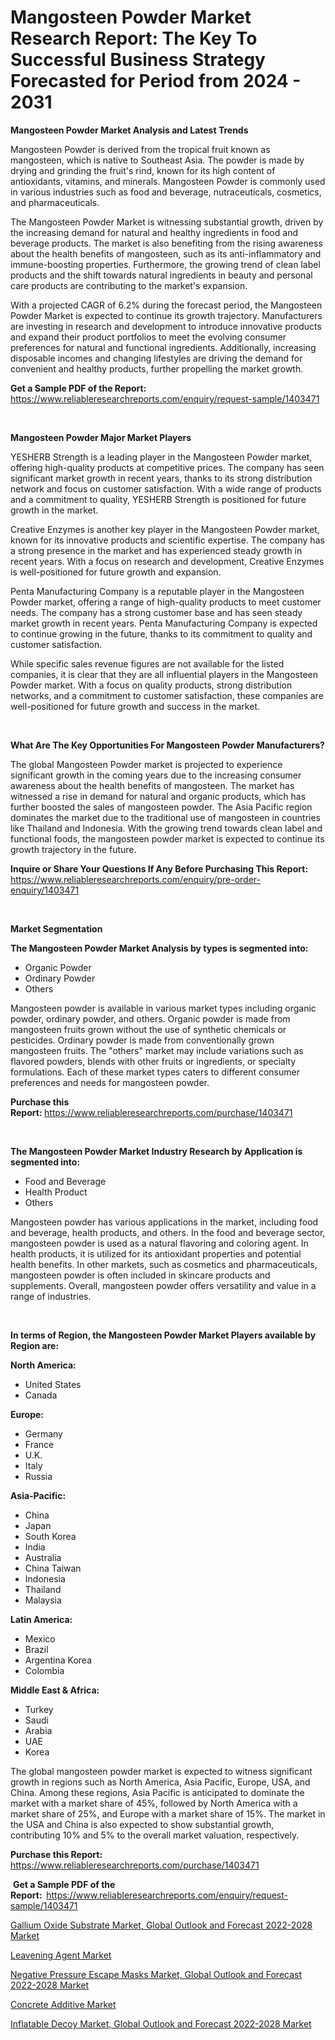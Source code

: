 <p><h1>Mangosteen Powder Market Research Report: The Key To Successful Business Strategy Forecasted for Period from 2024 - 2031</h1></p><p><strong>Mangosteen Powder Market Analysis and Latest Trends</strong></p>
<p><p>Mangosteen Powder is derived from the tropical fruit known as mangosteen, which is native to Southeast Asia. The powder is made by drying and grinding the fruit's rind, known for its high content of antioxidants, vitamins, and minerals. Mangosteen Powder is commonly used in various industries such as food and beverage, nutraceuticals, cosmetics, and pharmaceuticals.</p><p>The Mangosteen Powder Market is witnessing substantial growth, driven by the increasing demand for natural and healthy ingredients in food and beverage products. The market is also benefiting from the rising awareness about the health benefits of mangosteen, such as its anti-inflammatory and immune-boosting properties. Furthermore, the growing trend of clean label products and the shift towards natural ingredients in beauty and personal care products are contributing to the market's expansion.</p><p>With a projected CAGR of 6.2% during the forecast period, the Mangosteen Powder Market is expected to continue its growth trajectory. Manufacturers are investing in research and development to introduce innovative products and expand their product portfolios to meet the evolving consumer preferences for natural and functional ingredients. Additionally, increasing disposable incomes and changing lifestyles are driving the demand for convenient and healthy products, further propelling the market growth.</p></p>
<p><strong>Get a Sample PDF of the Report:&nbsp;</strong> <a href="https://www.reliableresearchreports.com/enquiry/request-sample/1403471">https://www.reliableresearchreports.com/enquiry/request-sample/1403471</a></p>
<p>&nbsp;</p>
<p><strong>Mangosteen Powder Major Market Players</strong></p>
<p><p>YESHERB Strength is a leading player in the Mangosteen Powder market, offering high-quality products at competitive prices. The company has seen significant market growth in recent years, thanks to its strong distribution network and focus on customer satisfaction. With a wide range of products and a commitment to quality, YESHERB Strength is positioned for future growth in the market.</p><p>Creative Enzymes is another key player in the Mangosteen Powder market, known for its innovative products and scientific expertise. The company has a strong presence in the market and has experienced steady growth in recent years. With a focus on research and development, Creative Enzymes is well-positioned for future growth and expansion.</p><p>Penta Manufacturing Company is a reputable player in the Mangosteen Powder market, offering a range of high-quality products to meet customer needs. The company has a strong customer base and has seen steady market growth in recent years. Penta Manufacturing Company is expected to continue growing in the future, thanks to its commitment to quality and customer satisfaction.</p><p>While specific sales revenue figures are not available for the listed companies, it is clear that they are all influential players in the Mangosteen Powder market. With a focus on quality products, strong distribution networks, and a commitment to customer satisfaction, these companies are well-positioned for future growth and success in the market.</p></p>
<p>&nbsp;</p>
<p><strong>What Are The Key Opportunities For Mangosteen Powder Manufacturers?</strong></p>
<p><p>The global Mangosteen Powder market is projected to experience significant growth in the coming years due to the increasing consumer awareness about the health benefits of mangosteen. The market has witnessed a rise in demand for natural and organic products, which has further boosted the sales of mangosteen powder. The Asia Pacific region dominates the market due to the traditional use of mangosteen in countries like Thailand and Indonesia. With the growing trend towards clean label and functional foods, the mangosteen powder market is expected to continue its growth trajectory in the future.</p></p>
<p><strong>Inquire or Share Your Questions If Any Before Purchasing This Report:</strong> <a href="https://www.reliableresearchreports.com/enquiry/pre-order-enquiry/1403471">https://www.reliableresearchreports.com/enquiry/pre-order-enquiry/1403471</a></p>
<p>&nbsp;</p>
<p><strong>Market Segmentation</strong></p>
<p><strong>The Mangosteen Powder Market Analysis by types is segmented into:</strong></p>
<p><ul><li>Organic Powder</li><li>Ordinary Powder</li><li>Others</li></ul></p>
<p><p>Mangosteen powder is available in various market types including organic powder, ordinary powder, and others. Organic powder is made from mangosteen fruits grown without the use of synthetic chemicals or pesticides. Ordinary powder is made from conventionally grown mangosteen fruits. The "others" market may include variations such as flavored powders, blends with other fruits or ingredients, or specialty formulations. Each of these market types caters to different consumer preferences and needs for mangosteen powder.</p></p>
<p><strong>Purchase this Report:&nbsp;</strong><a href="https://www.reliableresearchreports.com/purchase/1403471">https://www.reliableresearchreports.com/purchase/1403471</a></p>
<p>&nbsp;</p>
<p><strong>The Mangosteen Powder Market Industry Research by Application is segmented into:</strong></p>
<p><ul><li>Food and Beverage</li><li>Health Product</li><li>Others</li></ul></p>
<p><p>Mangosteen powder has various applications in the market, including food and beverage, health products, and others. In the food and beverage sector, mangosteen powder is used as a natural flavoring and coloring agent. In health products, it is utilized for its antioxidant properties and potential health benefits. In other markets, such as cosmetics and pharmaceuticals, mangosteen powder is often included in skincare products and supplements. Overall, mangosteen powder offers versatility and value in a range of industries.</p></p>
<p>&nbsp;</p>
<p><strong>In terms of Region, the Mangosteen Powder Market Players available by Region are:</strong></p>
<p>
    <p> <strong> North America: </strong>
        <ul>
            <li>United States</li>
            <li>Canada</li>
        </ul>
        </p> 
    <p> <strong> Europe: </strong>
        <ul>
            <li>Germany</li>
            <li>France</li>
            <li>U.K.</li>
            <li>Italy</li>
            <li>Russia</li>
        </ul>
        </p> 
    <p> <strong> Asia-Pacific: </strong>
        <ul>
            <li>China</li>
            <li>Japan</li>
            <li>South Korea</li>
            <li>India</li>
            <li>Australia</li>
            <li>China Taiwan</li>
            <li>Indonesia</li>
            <li>Thailand</li>
            <li>Malaysia</li>
        </ul>
        </p> 
    <p> <strong> Latin America: </strong>
        <ul>
            <li>Mexico</li>
            <li>Brazil</li>
            <li>Argentina Korea</li>
            <li>Colombia</li>
        </ul>
        </p> 
    <p> <strong> Middle East & Africa: </strong>
        <ul>
            <li>Turkey</li>
            <li>Saudi</li>
            <li>Arabia</li>
            <li>UAE</li>
            <li>Korea</li>
        </ul>
    </p>
    </p>
<p><p>The global mangosteen powder market is expected to witness significant growth in regions such as North America, Asia Pacific, Europe, USA, and China. Among these regions, Asia Pacific is anticipated to dominate the market with a market share of 45%, followed by North America with a market share of 25%, and Europe with a market share of 15%. The market in the USA and China is also expected to show substantial growth, contributing 10% and 5% to the overall market valuation, respectively.</p></p>
<p><strong>Purchase this Report: </strong><a href="https://www.reliableresearchreports.com/purchase/1403471">https://www.reliableresearchreports.com/purchase/1403471</a></p>
<p>&nbsp;<strong>Get a Sample PDF of the Report:&nbsp;&nbsp;</strong><a href="https://www.reliableresearchreports.com/enquiry/request-sample/1403471">https://www.reliableresearchreports.com/enquiry/request-sample/1403471</a></p>
<p><strong></strong></p>
<p><p><a href="https://five-trouble-98a.notion.site/Gallium-Oxide-Substrate-Market-Global-Outlook-and-Forecast-2022-2028-Market-Size-Focuses-on-Market--ef82088939a14887b68c8f616fcd4f54">Gallium Oxide Substrate Market, Global Outlook and Forecast 2022-2028 Market</a></p><p><a href="https://view.publitas.com/reportprime-1/leavening-agent-market-analysis-and-market-size-global-industry-overview-market-segmentation-and-forecast-2024-to-2031/">Leavening Agent Market</a></p><p><a href="https://fuschia-pecorino-a6d.notion.site/Global-Negative-Pressure-Escape-Masks-Market-Global-Outlook-and-Forecast-2022-2028-Market-by-Types--0dcb3296243946f5add08d74f40a2a79">Negative Pressure Escape Masks Market, Global Outlook and Forecast 2022-2028 Market</a></p><p><a href="https://view.publitas.com/reportprime-1/concrete-additive-market-size-share-trends-analysis-report-by-application-regional-outlook-competitive-strategies-and-segment-forecasts-2024-2031/">Concrete Additive Market</a></p><p><a href="https://butternut-bug-553.notion.site/Inflatable-Decoy-Market-Global-Outlook-and-Forecast-2022-2028-Market-A-Comprehensive-Report-of-its-ef32a00e3ab349f49f06c6fb7c0eee31">Inflatable Decoy Market, Global Outlook and Forecast 2022-2028 Market</a></p></p>